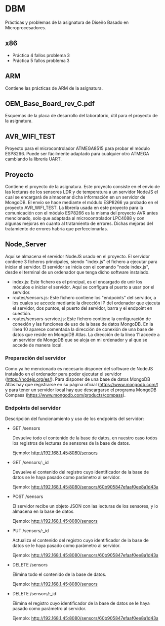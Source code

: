 # DBM
Prácticas y problemas de la asignatura de Diseño Basado en Microprocesadores.
## x86
 - Práctica 4 fallos problema 3
 - Práctica 5 fallos problema 3

## ARM
Contiene las prácticas de ARM de la asignatura.

## OEM_Base_Board_rev_C.pdf
Esquemas de la placa de desarrollo del laboratorio, útil para el proyecto de la asignatura.

## AVR_WIFI_TEST
Proyecto para el microcontrolador ATMEGA8515 para probar el módulo ESP8266. Puede ser fácilmente adaptado para cualquier otro ATMEGA cambiando la librería UART.

## Proyecto
Contiene el proyecto de la asignatura. Este proyecto consiste en el envío de las lecturas de los sensores LDR y de temperatura a un servidor NodeJS el cual se encargará de almacenar dicha información en un servidor de MongoDB. El envío se hace mediante el módulo ESP8266 ya probado en el proyecto AVR_WIFI_TEST. La librería usada en este proyecto para la comunicación con el módulo ESP8266 es la misma del proyecto AVR antes mencionado, solo que adaptada al microcontrolador LPC4088 y con algunas mejoras en cuanto al tratamiento de errores. Dichas mejoras del tratamiento de errores habría que perfeccionarlas.

## Node_Server
Aquí se almacena el servidor NodeJS usado en el proyecto. El servidor contiene 3 ficheros principales, siendo "index.js" el fichero a ejecutar para iniciar el servidor. El servidor se inicia con el comando "node index.js", desde el terminal de un ordenador que tenga dicho software instalado.
 - index.js: Este fichero es el principal, es el encargado de unir los módulos e iniciar el servidor. Aquí se configura el puerto a usar por el servidor.
 - routes/sensors.js: Este fichero contiene los "endpoints" del servidor, a los cuales se accede mediante la dirección IP del ordenador que ejecuta el servidor, dos puntos, el puerto del servidor, barra y el endpoint en cuestión.
 - routes/sensors-service.js: Este fichero contiene la configuración de conexión y las funciones de uso de la base de datos MongoDB. En la línea 10 aparece comentada la dirección de conexión de una base de datos que reside en MongoDB Atlas. La dirección de la línea 11 accede a un servidor de MongoDB que se aloja en mi ordenador y al que se accede de manera local.

### Preparación del servidor
Como ya he mencionado es necesario disponer del software de NodeJS instalado en el ordenador para poder ejecutar el servidor (https://nodejs.org/es/). Para disponer de una base de datos MongoDB Atlas hay que registrarse en su página oficial (https://www.mongodb.com/) y para tener un servidor local hay que descargarse el programa MongoDB Compass (https://www.mongodb.com/products/compass).

### Endpoints del servidor
Descripción del funcionamiento y uso de los endpoints del servidor:
 - GET /sensors
   
   Devuelve todo el contenido de la base de datos, en nuestro caso todos los registros de lecturas de sensores de la base de datos.
   
   Ejemplo: http://192.168.1.45:8080/sensors

 - GET /sensors/:\_id
   
   Devuelve el contenido del registro cuyo identificador de la base de datos se le haya pasado como parámetro al servidor.
   
   Ejemplo: http://192.168.1.45:8080/sensors/60b905847efaaf0ee8a1d43a

 - POST /sensors
   
   El servidor recibe un objeto JSON con las lecturas de los sensores, y lo almacena en la base de datos.
   
   Ejemplo: http://192.168.1.45:8080/sensors

 - PUT /sensors/:\_id
   
   Actualiza el contenido del registro cuyo identificador de la base de datos se le haya pasado como parámetro al servidor.
   
   Ejemplo: http://192.168.1.45:8080/sensors/60b905847efaaf0ee8a1d43a

 - DELETE /sensors
   
   Elimina todo el contenido de la base de datos.
   
   Ejemplo: http://192.168.1.45:8080/sensors

 - DELETE /sensors/:\_id
   
   Elimina el registro cuyo identificador de la base de datos se le haya pasado como parámetro al servidor.
   
   Ejemplo: http://192.168.1.45:8080/sensors/60b905847efaaf0ee8a1d43a

